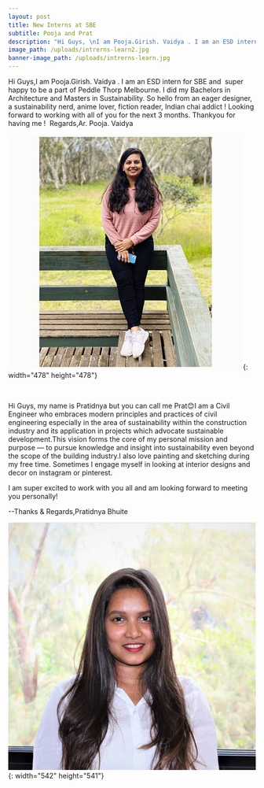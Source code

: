 ```yaml
---
layout: post
title: New Interns at SBE
subtitle: Pooja and Prat
description: "Hi Guys, \nI am Pooja.Girish. Vaidya . I am an ESD intern for SBE and  super happy to be a part of Peddle Thorp Melbourne. I did my Bachelors in Architecture and Masters in Sustainability. So hello from an eager designer, a sustainability nerd, anime lover, fiction reader, Indian chai addict ! Looking forward to working with all of you for the next 3 months. Thankyou for having me !  Regards, \nAr. Pooja. Vaidya \n\n\nHi Guys, my name is Pratidnya but you can call me Prat\U0001F60A\nI am a Civil Engineer who embraces modern principles and practices of civil engineering especially in the area of sustainability within the construction industry and its application in projects which advocate sustainable development. \nThis vision forms the core of my personal mission and purpose — to pursue knowledge and insight into sustainability even beyond the scope of the building industry.\nI also love painting and sketching during my free time. Sometimes I engage myself in looking at interior designs and decor on instagram or pinterest.\n\nI am super excited to work with you all and am looking forward to meeting you personally!\n\n\n-- \nThanks & Regards,\nPratidnya Bhuite"
image_path: /uploads/intrerns-learn2.jpg
banner-image_path: /uploads/intrerns-learn.jpg
---
```

Hi Guys,I am Pooja.Girish. Vaidya . I am an ESD intern for SBE and&nbsp; super happy to be a part of Peddle Thorp Melbourne. I did my Bachelors in Architecture and Masters in Sustainability. So hello from an eager designer, a sustainability nerd, anime lover, fiction reader, Indian chai addict \! Looking forward to working with all of you for the next 3 months. Thankyou for having me \!&nbsp; Regards,Ar. Pooja. Vaidya

![](/uploads/pooja.jpg){: width="478" height="478"}

&nbsp;

Hi Guys, my name is Pratidnya but you can call me Prat😊I am a Civil Engineer who embraces modern principles and practices of civil engineering especially in the area of sustainability within the construction industry and its application in projects which advocate sustainable development.This vision forms the core of my personal mission and purpose — to pursue knowledge and insight into sustainability even beyond the scope of the building industry.I also love painting and sketching during my free time. Sometimes I engage myself in looking at interior designs and decor on instagram or pinterest.

I am super excited to work with you all and am looking forward to meeting you personally\!

\--Thanks & Regards,Pratidnya Bhuite

![](/uploads/prat.jpg){: width="542" height="541"}

&nbsp;
